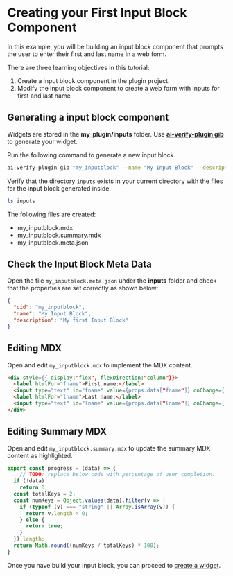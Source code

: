 # Creating your First Input Block Component

In this example, you will be building an input block component that prompts the user to enter their first and last name in a web form.

There are three learning objectives in this tutorial:

1. Create a input block component in the plugin project.
2. Modify the input block component to create a web form with inputs for first and last name

## Generating a input block component

Widgets are stored in the **my_plugin/inputs** folder. Use [**ai-verify-plugin gib**](../plugins/Plugin_Tool.md#generate-inputblock-alias-gib) to generate your widget.

Run the following command to generate a new input block.

```bash
ai-verify-plugin gib "my_inputblock" --name "My Input Block" --description "My first Input Block"
```

Verify that the directory ```inputs``` exists in your current directory with the files for the input block generated inside.

```bash
ls inputs
```

The following files are created:

- my_inputblock.mdx
- my_inputblock.summary.mdx
- my_inputblock.meta.json

## Check the Input Block Meta Data

Open the file `my_inputblock.meta.json` under the **inputs** folder and check that the properties are set correctly as shown below:

```JSON title="my_inputblock.meta.json"
{
  "cid": "my_inputblock",
  "name": "My Input Block",
  "description": "My first Input Block"
}
```

## Editing MDX

Open and edit `my_inputblock.mdx` to implement the MDX content.

```HTML title="my_inputblock.mdx"
<div style={{ display:"flex", flexDirection:"column"}}>
  <label htmlFor="fname">First name:</label>
  <input type="text" id="fname" value={props.data["fname"]} onChange={(e)=>props.onChangeData("fname",e.target.value)} />
  <label htmlFor="lname">Last name:</label>
  <input type="text" id="lname" value={props.data["lname"]} onChange={(e)=>props.onChangeData("lname",e.target.value)} />
</div>
```

## Editing Summary MDX

Open and edit `my_inputblock.summary.mdx` to update the summary MDX content as highlighted.

```Javascript title="my_inputblock.summary.mdx" linenums="1" hl_lines="5"
export const progress = (data) => {
	// TODO: replace below code with percentage of user completion.
  if (!data)
    return 0;
  const totalKeys = 2;
  const numKeys = Object.values(data).filter(v => {
    if (typeof (v) === "string" || Array.isArray(v)) {
      return v.length > 0;
    } else {
      return true;
    }
  }).length;
  return Math.round((numKeys / totalKeys) * 100);
}
```

Once you have build your input block, you can proceed to [create a widget](./your_first_widget.md).